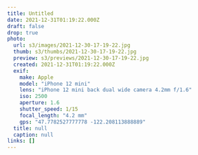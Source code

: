 ```yaml
---
title: Untitled
date: 2021-12-31T01:19:22.000Z
draft: false
drop: true
photo:
  url: s3/images/2021-12-30-17-19-22.jpg
  thumb: s3/thumbs/2021-12-30-17-19-22.jpg
  preview: s3/previews/2021-12-30-17-19-22.jpg
  created: 2021-12-31T01:19:22.000Z
  exif:
    make: Apple
    model: "iPhone 12 mini"
    lens: "iPhone 12 mini back dual wide camera 4.2mm f/1.6"
    iso: 2500
    aperture: 1.6
    shutter_speed: 1/15
    focal_length: "4.2 mm"
    gps: "47.7782527777778 -122.208113888889"
  title: null
  caption: null
links: []
---
```

